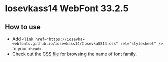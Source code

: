 # Iosevkass14 WebFont 33.2.5

## How to use

- Add `<link href="https://iosevka-webfonts.github.io/iosevkass14/IosevkaSS14.css" rel="stylesheet" />` to your `<head>`.
- Check out the [CSS file](./IosevkaSS14.css) for browsing the name of font family.
